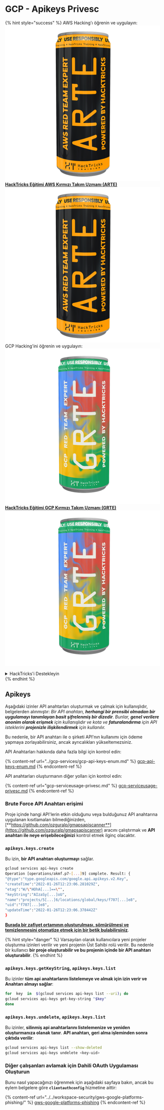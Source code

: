 # GCP - Apikeys Privesc

{% hint style="success" %}
AWS Hacking'ı öğrenin ve uygulayın: <img src="/.gitbook/assets/image.png" alt="" data-size="line">[**HackTricks Eğitimi AWS Kırmızı Takım Uzmanı (ARTE)**](https://training.hacktricks.xyz/courses/arte)<img src="/.gitbook/assets/image.png" alt="" data-size="line">\
GCP Hacking'ini öğrenin ve uygulayın: <img src="/.gitbook/assets/image (2).png" alt="" data-size="line">[**HackTricks Eğitimi GCP Kırmızı Takım Uzmanı (GRTE)**<img src="/.gitbook/assets/image (2).png" alt="" data-size="line">](https://training.hacktricks.xyz/courses/grte)

<details>

<summary>HackTricks'i Destekleyin</summary>

* [**Abonelik planlarını**](https://github.com/sponsors/carlospolop) kontrol edin!
* 💬 [**Discord grubuna**](https://discord.gg/hRep4RUj7f) katılın veya [**telegram grubuna**](https://t.me/peass) katılın veya bizi **Twitter** 🐦 [**@hacktricks\_live**](https://twitter.com/hacktricks\_live)** takip edin.**
* **Hacking püf noktalarını paylaşarak PR'ler göndererek** [**HackTricks**](https://github.com/carlospolop/hacktricks) ve [**HackTricks Cloud**](https://github.com/carlospolop/hacktricks-cloud) github depolarına katkıda bulunun.

</details>
{% endhint %}

## Apikeys

Aşağıdaki izinler API anahtarları oluşturmak ve çalmak için kullanışlıdır, belgelerden alınmıştır: _Bir API anahtarı, **herhangi bir prensibi olmadan bir uygulamayı tanımlayan basit şifrelenmiş bir dizedir**. Bunlar, **genel verilere anonim olarak erişmek** için kullanışlıdır ve kota ve **faturalandırma** için API isteklerini **projenizle ilişkilendirmek** için kullanılır._

Bu nedenle, bir API anahtarı ile o şirketi API'nın kullanımı için ödeme yapmaya zorlayabilirsiniz, ancak ayrıcalıkları yükseltemezsiniz.

API Anahtarları hakkında daha fazla bilgi için kontrol edin:

{% content-ref url="../gcp-services/gcp-api-keys-enum.md" %}
[gcp-api-keys-enum.md](../gcp-services/gcp-api-keys-enum.md)
{% endcontent-ref %}

API anahtarları oluşturmanın diğer yolları için kontrol edin:

{% content-ref url="gcp-serviceusage-privesc.md" %}
[gcp-serviceusage-privesc.md](gcp-serviceusage-privesc.md)
{% endcontent-ref %}

### Brute Force API Anahtarı erişimi <a href="#apikeys.keys.create" id="apikeys.keys.create"></a>

Proje içinde hangi API'lerin etkin olduğunu veya bulduğunuz API anahtarına uygulanan kısıtlamaları bilmediğinizden, [**https://github.com/ozguralp/gmapsapiscanner**](https://github.com/ozguralp/gmapsapiscanner) aracını çalıştırmak ve **API anahtarı ile neye erişebileceğinizi** kontrol etmek ilginç olacaktır.

### `apikeys.keys.create` <a href="#apikeys.keys.create" id="apikeys.keys.create"></a>

Bu izin, **bir API anahtarı oluşturmayı** sağlar.
```bash
gcloud services api-keys create
Operation [operations/akmf.p7-[...]9] complete. Result: {
"@type":"type.googleapis.com/google.api.apikeys.v2.Key",
"createTime":"2022-01-26T12:23:06.281029Z",
"etag":"W/\"HOhA[...]==\"",
"keyString":"AIzaSy[...]oU",
"name":"projects/5[...]6/locations/global/keys/f707[...]e8",
"uid":"f707[...]e8",
"updateTime":"2022-01-26T12:23:06.378442Z"
}
```
[**Burada bir zafiyet ortamının oluşturulması, sömürülmesi ve temizlenmesini otomatize etmek için bir betik bulabilirsiniz**](https://github.com/carlospolop/gcp\_privesc\_scripts/blob/main/tests/b-apikeys.keys.create.sh).

{% hint style="danger" %}
Varsayılan olarak kullanıcılara yeni projeler oluşturma izinleri verilir ve yeni projenin Üst Sahibi rolü verilir. Bu nedenle bir kullanıcı **bir proje oluşturabilir ve bu projenin içinde bir API anahtarı oluşturabilir**.
{% endhint %}

### `apikeys.keys.getKeyString`, `apikeys.keys.list` <a href="#apikeys.keys.getkeystringapikeys.keys.list" id="apikeys.keys.getkeystringapikeys.keys.list"></a>

Bu izinler **tüm api anahtarlarını listelemeye ve almak için izin verir ve Anahtarı almayı sağlar**:
```bash
for  key  in  $(gcloud services api-keys list --uri); do
gcloud services api-keys get-key-string "$key"
done
```
### `apikeys.keys.undelete`, `apikeys.keys.list` <a href="#serviceusage.apikeys.regenerateapikeys.keys.list" id="serviceusage.apikeys.regenerateapikeys.keys.list"></a>

Bu izinler, **silinmiş api anahtarlarını listelemenize ve yeniden oluşturmanıza olanak tanır**. **API anahtarı, geri alma işleminden sonra çıktıda verilir**:
```bash
gcloud services api-keys list --show-deleted
gcloud services api-keys undelete <key-uid>
```
### Diğer çalışanları avlamak için Dahili OAuth Uygulaması Oluşturun

Bunu nasıl yapacağınızı öğrenmek için aşağıdaki sayfaya bakın, ancak bu eylem belgelere göre **`clientauthconfig`** hizmetine aittir:

{% content-ref url="../../workspace-security/gws-google-platforms-phishing/" %}
[gws-google-platforms-phishing](../../workspace-security/gws-google-platforms-phishing/)
{% endcontent-ref %}
